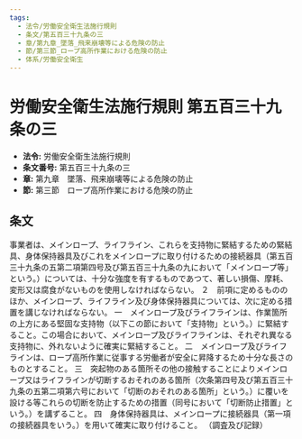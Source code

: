 ```yaml
---
tags:
  - 法令/労働安全衛生法施行規則
  - 条文/第五百三十九条の三
  - 章/第九章_墜落_飛来崩壊等による危険の防止
  - 節/第三節_ロープ高所作業における危険の防止
  - 体系/労働安全衛生
---
```

# 労働安全衛生法施行規則 第五百三十九条の三

- **法令:** 労働安全衛生法施行規則
- **条文番号:** 第五百三十九条の三
- **章:** 第九章　墜落、飛来崩壊等による危険の防止
- **節:** 第三節　ロープ高所作業における危険の防止

## 条文
事業者は、メインロープ、ライフライン、これらを支持物に緊結するための緊結具、身体保持器具及びこれをメインロープに取り付けるための接続器具（第五百三十九条の五第二項第四号及び第五百三十九条の九において「メインロープ等」という。）については、十分な強度を有するものであつて、著しい損傷、摩耗、変形又は腐食がないものを使用しなければならない。
２　前項に定めるもののほか、メインロープ、ライフライン及び身体保持器具については、次に定める措置を講じなければならない。
一　メインロープ及びライフラインは、作業箇所の上方にある堅固な支持物（以下この節において「支持物」という。）に緊結すること。この場合において、メインロープ及びライフラインは、それぞれ異なる支持物に、外れないように確実に緊結すること。
二　メインロープ及びライフラインは、ロープ高所作業に従事する労働者が安全に昇降するため十分な長さのものとすること。
三　突起物のある箇所その他の接触することによりメインロープ又はライフラインが切断するおそれのある箇所（次条第四号及び第五百三十九条の五第二項第六号において「切断のおそれのある箇所」という。）に覆いを設ける等これらの切断を防止するための措置（同号において「切断防止措置」という。）を講ずること。
四　身体保持器具は、メインロープに接続器具（第一項の接続器具をいう。）を用いて確実に取り付けること。
（調査及び記録）


